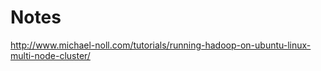 Notes
=====

http://www.michael-noll.com/tutorials/running-hadoop-on-ubuntu-linux-multi-node-cluster/
